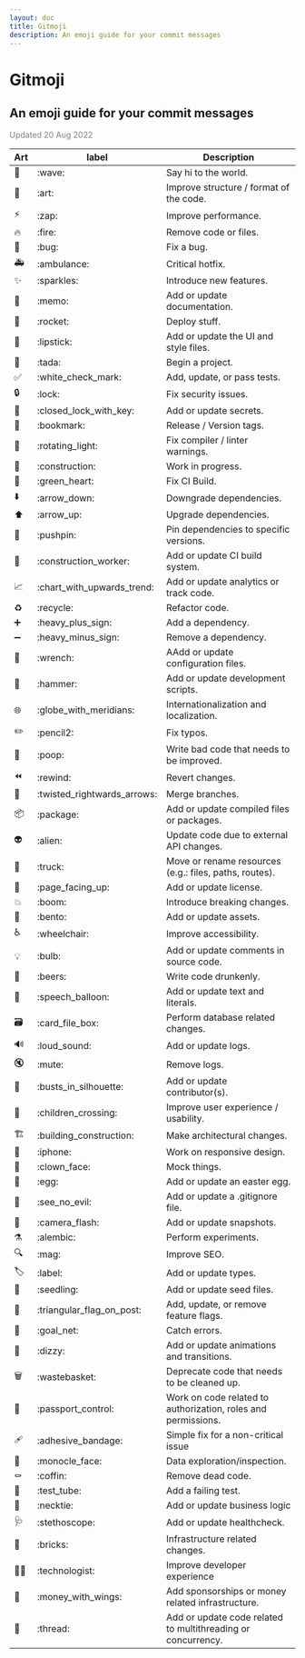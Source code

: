 ```yaml
---
layout: doc
title: Gitmoji
description: An emoji guide for your commit messages
---
```


# Gitmoji

## An emoji guide for your commit messages

<span style="color:gray">Updated 20 Aug 2022</span>

|Art|label|Description|
|-|-|-|
|👋|\:wave\:|Say hi to the world.|
|🎨|\:art\:|Improve structure / format of the code.|
|⚡️|\:zap\:|Improve performance.|
|🔥|\:fire\:|Remove code or files.|
|🐛|\:bug\:|Fix a bug.|
|🚑️|\:ambulance\:|Critical hotfix.|
|✨|\:sparkles\:|Introduce new features.|
|📝|\:memo\:|Add or update documentation.|
|🚀|\:rocket\:|Deploy stuff.|
|💄|\:lipstick\:|Add or update the UI and style files.|
|🎉|\:tada\:|Begin a project.|
|✅|\:white_check_mark\:|Add, update, or pass tests.|
|🔒️|\:lock\:|Fix security issues.|
|🔐|\:closed_lock_with_key\:|Add or update secrets.|
|🔖|\:bookmark\:|Release / Version tags.|
|🚨|\:rotating_light\:|Fix compiler / linter warnings.|
|🚧|\:construction\:|Work in progress.|
|💚|\:green_heart\:|Fix CI Build.|
|⬇️|\:arrow_down\:|Downgrade dependencies.|
|⬆️|\:arrow_up\:|Upgrade dependencies.|
|📌|\:pushpin\:|Pin dependencies to specific versions.|
|👷|\:construction_worker\:|Add or update CI build system.|
|📈|\:chart_with_upwards_trend\:|Add or update analytics or track code.|
|♻️|\:recycle\:|Refactor code.|
|➕|\:heavy_plus_sign\:|Add a dependency.|
|➖|\:heavy_minus_sign\:|Remove a dependency.|
|🔧|\:wrench\:|AAdd or update configuration files.|
|🔨|\:hammer\:|Add or update development scripts.|
|🌐|\:globe_with_meridians\:|Internationalization and localization.|
|✏️|\:pencil2\:|Fix typos.|
|💩|\:poop\:|Write bad code that needs to be improved.|
|⏪️|\:rewind\:|Revert changes.|
|🔀|\:twisted_rightwards_arrows\:|Merge branches.|
|📦️|\:package\:|Add or update compiled files or packages.|
|👽️|\:alien\:|Update code due to external API changes.|
|🚚|\:truck\:|Move or rename resources (e.g.: files, paths, routes).|
|📄|\:page_facing_up\:|Add or update license.|
|💥|\:boom\:|Introduce breaking changes.|
|🍱|\:bento\:|Add or update assets.|
|♿️|\:wheelchair\:|Improve accessibility.|
|💡|\:bulb\:|Add or update comments in source code.|
|🍻|\:beers\:|Write code drunkenly.|
|💬|\:speech_balloon\:|Add or update text and literals.|
|🗃️|\:card_file_box\:|Perform database related changes.|
|🔊|\:loud_sound\:|Add or update logs.|
|🔇|\:mute\:|Remove logs.|
|👥|\:busts_in_silhouette\:|Add or update contributor(s).|
|🚸|\:children_crossing\:|Improve user experience / usability.|
|🏗️|\:building_construction\:|Make architectural changes.|
|📱|\:iphone\:|Work on responsive design.|
|🤡|\:clown_face\:|Mock things.|
|🥚|\:egg\:|Add or update an easter egg.|
|🙈|\:see_no_evil\:|Add or update a .gitignore file.|
|📸|\:camera_flash\:|Add or update snapshots.|
|⚗️|\:alembic\:|Perform experiments.|
|🔍️|\:mag\:|Improve SEO.|
|🏷️|\:label\:|Add or update types.|
|🌱|\:seedling\:|Add or update seed files.|
|🚩|\:triangular_flag_on_post\:|Add, update, or remove feature flags.|
|🥅|\:goal_net\:|Catch errors.|
|💫|\:dizzy\:|Add or update animations and transitions.|
|🗑️|\:wastebasket\:|Deprecate code that needs to be cleaned up.|
|🛂|\:passport_control\:|Work on code related to authorization, roles and permissions.|
|🩹|\:adhesive_bandage\:|Simple fix for a non-critical issue|
|🧐|\:monocle_face\:|Data exploration/inspection.|
|⚰️|\:coffin\:|Remove dead code.|
|🧪|\:test_tube\:|Add a failing test.|
|👔|\:necktie\:|Add or update business logic|
|🩺|\:stethoscope\:|Add or update healthcheck.|
|🧱|\:bricks\:|Infrastructure related changes.|
|🧑‍💻|\:technologist\:|Improve developer experience|
|💸|\:money_with_wings\:|Add sponsorships or money related infrastructure.|
|🧵|\:thread\:|Add or update code related to multithreading or concurrency.|